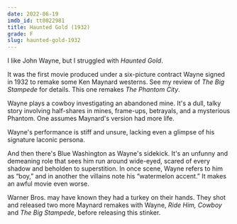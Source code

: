 ```yaml
---
date: 2022-06-19
imdb_id: tt0022981
title: Haunted Gold (1932)
grade: F
slug: haunted-gold-1932
---
```


I like John Wayne, but I struggled with _Haunted Gold_.

<!-- end -->

It was the first movie produced under a six-picture contract Wayne signed in 1932 to remake some Ken Maynard westerns. See my review of <span data-imdb-id="tt0022681">_The Big Stampede_</span> for details. This one remakes <span data-imdb-id="tt0019268">_The Phantom City_</span>.

Wayne plays a cowboy investigating an abandoned mine. It's a dull, talky story involving half-shares in mines, frame-ups, betrayals, and a mysterious Phantom. One assumes Maynard's version had more life.

Wayne's performance is stiff and unsure, lacking even a glimpse of his signature laconic persona.

And then there's Blue Washington as Wayne's sidekick. It's an unfunny and demeaning role that sees him run around wide-eyed, scared of every shadow and beholden to superstition. In once scene, Wayne refers to him as “boy,” and in another the villains note his “watermelon accent.” It makes an awful movie even worse.

Warner Bros. may have known they had a turkey on their hands. They shot and released two more Maynard remakes with Wayne, <span data-imdb-id="tt0023396">_Ride Him, Cowboy_</span> and _The Big Stampede_, before releasing this stinker.